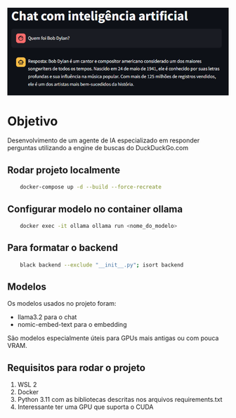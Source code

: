 ![Preview](image.png)

# Objetivo
Desenvolvimento de um agente de IA especializado em responder perguntas utilizando a engine de buscas do DuckDuckGo.com

## Rodar projeto localmente
```bash
    docker-compose up -d --build --force-recreate
```

## Configurar modelo no container ollama
```bash
    docker exec -it ollama ollama run <nome_do_modelo>
```

## Para formatar o backend

```bash
    black backend --exclude "__init__.py"; isort backend
```

## Modelos
Os modelos usados no projeto foram:
* llama3.2 para o chat
* nomic-embed-text para o embedding

São modelos especialmente úteis para GPUs mais antigas ou com pouca VRAM.

## Requisitos para rodar o projeto

1. WSL 2
2. Docker
3. Python 3.11 com as bibliotecas descritas nos arquivos requirements.txt
4. Interessante ter uma GPU que suporta o CUDA
